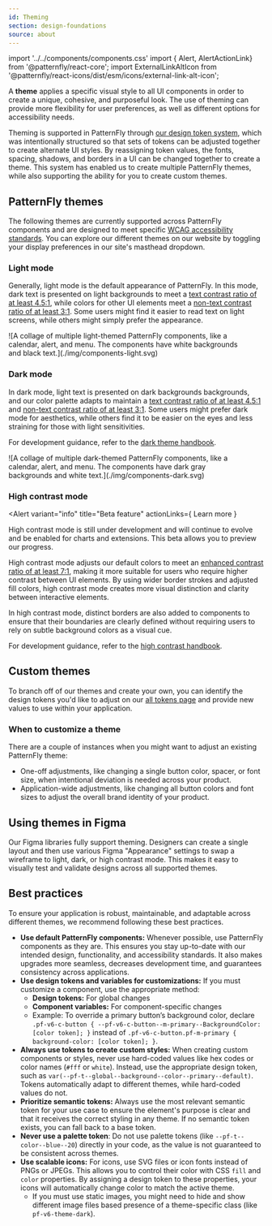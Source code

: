```yaml
---
id: Theming
section: design-foundations
source: about
---
```


import '../../components/components.css'
import { Alert, AlertActionLink} from '@patternfly/react-core';
import ExternalLinkAltIcon from '@patternfly/react-icons/dist/esm/icons/external-link-alt-icon';

A **theme** applies a specific visual style to all UI components in order to create a unique, cohesive, and purposeful look. The use of theming can provide more flexibility for user preferences, as well as different options for accessibility needs. 

Theming is supported in PatternFly through [our design token system](/tokens/about-tokens), which was intentionally structured so that sets of tokens can be adjusted together to create alternate UI styles. By reassigning token values, the fonts, spacing, shadows, and borders in a UI can be changed together to create a theme. This system has enabled us to create multiple PatternFly themes, while also supporting the ability for you to create custom themes. 

## PatternFly themes

The following themes are currently supported across PatternFly components and are designed to meet specific [WCAG accessibility standards](https://www.w3.org/WAI/standards-guidelines/wcag/). You can explore our different themes on our website by toggling your display preferences in our site's masthead dropdown. 

### Light mode

Generally, light mode is the default appearance of PatternFly. In this mode, dark text is presented on light backgrounds to meet a [text contrast ratio of at least 4.5:1](https://www.w3.org/WAI/WCAG22/quickref/?versions=2.1#contrast-minimum), while colors for other UI elements meet a [non-text contrast ratio of at least 3:1](https://www.w3.org/WAI/WCAG22/quickref/?versions=2.1#non-text-contrast). Some users might find it easier to read text on light screens, while others might simply prefer the appearance.

<div class="ws-docs-content-img" style="width:90%">
![A collage of multiple light-themed PatternFly components, like a calendar, alert, and menu. The components have white backgrounds and black text.](./img/components-light.svg)
</div>

### Dark mode

In dark mode, light text is presented on dark backgrounds backgrounds, and our color palette adapts to maintain a [text contrast ratio of at least 4.5:1](https://www.w3.org/WAI/WCAG22/quickref/?versions=2.1#contrast-minimum) and [non-text contrast ratio of at least 3:1](https://www.w3.org/WAI/WCAG22/quickref/?versions=2.1#non-text-contrast). Some users might prefer dark mode for aesthetics, while others find it to be easier on the eyes and less straining for those with light sensitivities. 

For development guidance, refer to the [dark theme handbook](/design-foundations/theming/dark-theme-handbook).

<div class="ws-docs-content-img" style="width:90%">
![A collage of multiple dark-themed PatternFly components, like a calendar, alert, and menu. The components have dark gray backgrounds and white text.](./img/components-dark.svg)
</div>

### High contrast mode

<Alert 
variant="info" 
title="Beta feature"
actionLinks={
<AlertActionLink component="a" href="MEDIUM ARTICLE">
Learn more
</AlertActionLink>
}
>
<p> High contrast mode is still under development and will continue to evolve and be enabled for charts and extensions. This beta allows you to preview our progress. </p>
</Alert>

High contrast mode adjusts our default colors to meet an [enhanced contrast ratio of at least 7:1](https://www.w3.org/WAI/WCAG21/Understanding/contrast-enhanced.html), making it more suitable for users who require higher contrast between UI elements. By using wider border strokes and adjusted fill colors, high contrast mode creates more visual distinction and clarity between interactive elements.

In high contrast mode, distinct borders are also added to components to ensure that their boundaries are clearly defined without requiring users to rely on subtle background colors as a visual cue. 

For development guidance, refer to the [high contrast handbook](/design-foundations/theming/high-contrast-handbook).

## Custom themes 

To branch off of our themes and create your own, you can identify the design tokens you'd like to adjust on our [all tokens page](/tokens/all-patternfly-tokens) and provide new values to use within your application. 

### When to customize a theme

There are a couple of instances when you might want to adjust an existing PatternFly theme: 
- One-off adjustments, like changing a single button color, spacer, or font size, when intentional deviation is needed across your product. 
- Application-wide adjustments, like changing all button colors and font sizes to adjust the overall brand identity of your product. 

## Using themes in Figma

Our Figma libraries fully support theming. Designers can create a single layout and then use various Figma "Appearance" settings to swap a wireframe to light, dark, or high contrast mode. This makes it easy to visually test and validate designs across all supported themes.

## Best practices

To ensure your application is robust, maintainable, and adaptable across different themes, we recommend following these best practices.

- **Use default PatternFly components:** Whenever possible, use PatternFly components as they are. This ensures you stay up-to-date with our intended design, functionality, and accessibility standards. It also makes upgrades more seamless, decreases development time, and guarantees consistency across applications.
- **Use design tokens and variables for customizations:** If you must customize a component, use the appropriate method:
    - **Design tokens:** For global changes
    - **Component variables:** For component-specific changes
    - Example: To override a primary button’s background color, declare `.pf-v6-c-button { --pf-v6-c-button--m-primary--BackgroundColor: [color token]; }` instead of `.pf-v6-c-button.pf-m-primary { background-color: [color token]; }`.
- **Always use tokens to create custom styles:** When creating custom components or styles, never use hard-coded values like hex codes or color names (`#fff` or `white`). Instead, use the appropriate design token, such as `var(--pf-t--global--background--color--primary--default)`. Tokens automatically adapt to different themes, while hard-coded values do not.
- **Prioritize semantic tokens:** Always use the most relevant semantic token for your use case to ensure the element's purpose is clear and that it receives the correct styling in any theme. If no semantic token exists, you can fall back to a base token. 
- **Never use a palette token**: Do not use palette tokens (like `--pf-t--color--blue--20`) directly in your code, as the value is not guaranteed to be consistent across themes.
- **Use scalable icons:** For icons, use SVG files or icon fonts instead of PNGs or JPEGs. This allows you to control their color with CSS `fill` and `color` properties. By assigning a design token to these properties, your icons will automatically change color to match the active theme.
    - If you must use static images, you might need to hide and show different image files based presence of a theme-specific class (like `pf-v6-theme-dark`).